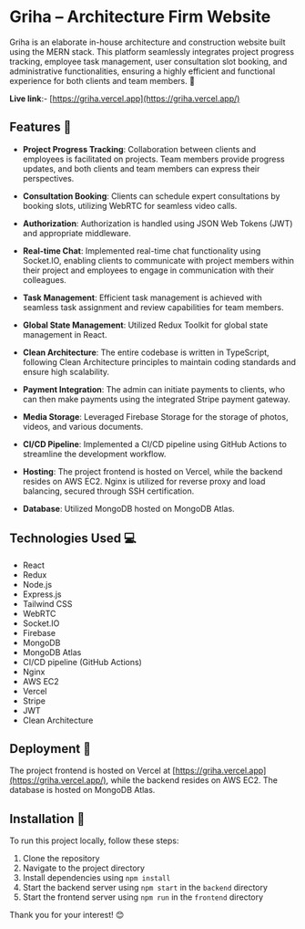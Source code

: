 # Griha – Architecture Firm Website

Griha is an elaborate in-house architecture and construction website built using the MERN stack. This platform seamlessly integrates project progress tracking, employee task management, user consultation slot booking, and administrative functionalities, ensuring a highly efficient and functional experience for both clients and team members. 🚀

**Live link**:- [https://griha.vercel.app](https://griha.vercel.app/)

## Features 🌟

- **Project Progress Tracking**: Collaboration between clients and employees is facilitated on projects. Team members provide progress updates, and both clients and team members can express their perspectives.

- **Consultation Booking**: Clients can schedule expert consultations by booking slots, utilizing WebRTC for seamless video calls.
- **Authorization**: Authorization is handled using JSON Web Tokens (JWT) and appropriate middleware.

- **Real-time Chat**: Implemented real-time chat functionality using Socket.IO, enabling clients to communicate with project members within their project and employees to engage in communication with their colleagues.

- **Task Management**: Efficient task management is achieved with seamless task assignment and review capabilities for team members.

- **Global State Management**: Utilized Redux Toolkit for global state management in React.

- **Clean Architecture**: The entire codebase is written in TypeScript, following Clean Architecture principles to maintain coding standards and ensure high scalability.

- **Payment Integration**: The admin can initiate payments to clients, who can then make payments using the integrated Stripe payment gateway.

- **Media Storage**: Leveraged Firebase Storage for the storage of photos, videos, and various documents.

- **CI/CD Pipeline**: Implemented a CI/CD pipeline using GitHub Actions to streamline the development workflow.

- **Hosting**: The project frontend is hosted on Vercel, while the backend resides on AWS EC2. Nginx is utilized for reverse proxy and load balancing, secured through SSH certification.

- **Database**: Utilized MongoDB hosted on MongoDB Atlas.

## Technologies Used 💻

- React
- Redux
- Node.js
- Express.js
- Tailwind CSS
- WebRTC
- Socket.IO
- Firebase
- MongoDB
- MongoDB Atlas
- CI/CD pipeline (GitHub Actions)
- Nginx
- AWS EC2
- Vercel
- Stripe
- JWT
- Clean Architecture

## Deployment 🚀

The project frontend is hosted on Vercel at [https://griha.vercel.app](https://griha.vercel.app/), while the backend resides on AWS EC2. The database is hosted on MongoDB Atlas.

## Installation 🔧

To run this project locally, follow these steps:

1. Clone the repository
2. Navigate to the project directory
3. Install dependencies using `npm install`
4. Start the backend server using `npm start` in the `backend` directory
5. Start the frontend server using `npm run` in the `frontend` directory

Thank you for your interest! 😊


